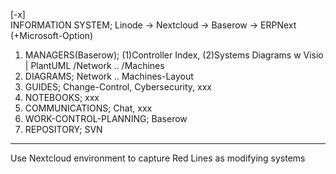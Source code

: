 




[\-x]  
INFORMATION SYSTEM; Linode -> Nextcloud -> Baserow -> ERPNext (+Microsoft-Option)

1. MANAGERS(Baserow); (1)Controller Index, (2)Systems Diagrams w Visio | PlantUML /Network .. /Machines
2. DIAGRAMS; Network .. Machines-Layout
3. GUIDES; Change-Control, Cybersecurity, xxx
4. NOTEBOOKS; xxx
5. COMMUNICATIONS; Chat, xxx
6. WORK-CONTROL-PLANNING; Baserow
7. REPOSITORY; SVN

---

Use Nextcloud environment to capture Red Lines as modifying systems